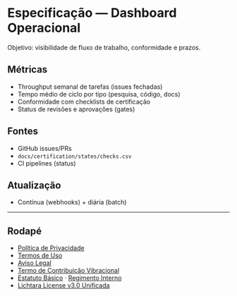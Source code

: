# Especificação — Dashboard Operacional

Objetivo: visibilidade de fluxo de trabalho, conformidade e prazos.

## Métricas
- Throughput semanal de tarefas (issues fechadas)
- Tempo médio de ciclo por tipo (pesquisa, código, docs)
- Conformidade com checklists de certificação
- Status de revisões e aprovações (gates)

## Fontes
- GitHub issues/PRs
- `docs/certification/states/checks.csv`
- CI pipelines (status)

## Atualização
- Contínua (webhooks) + diária (batch)

---

## Rodapé
- [Política de Privacidade](../privacy-policy.md)
- [Termos de Uso](../terms-of-use.md)
- [Aviso Legal](../legal-disclaimer.md)
- [Termo de Contribuição Vibracional](../term-contribuicao-vibracional.md)
- [Estatuto Básico](../estatuto-basico.md) · [Regimento Interno](../regimento-interno.md)
- [Lichtara License v3.0 Unificada](../../LICENSE)

